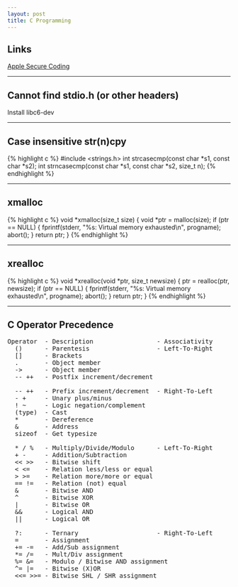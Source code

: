 ```yaml
---
layout: post
title: C Programming
---
```


Links
-----------
[Apple Secure Coding](https://developer.apple.com/library/ios/documentation/Security/Conceptual/SecureCodingGuide/SecureCodingGuide.pdf)

***
Cannot find stdio.h (or other headers)
--------------------------------------
Install libc6-dev

***
Case insensitive str(n)cpy
--------------------------
{% highlight c %}
#include <strings.h>
int strcasecmp(const char *s1, const char *s2);
int strncasecmp(const char *s1, const char *s2, size_t n);
{% endhighlight %}

***
xmalloc
-------
{% highlight c %}
void *xmalloc(size_t size) {
  void *ptr = malloc(size);
  if (ptr == NULL) {
    fprintf(stderr, "%s: Virtual memory exhausted\n", progname);
    abort();
  }
  return ptr;
}
{% endhighlight %}

***
xrealloc
-------
{% highlight c %}
void *xrealloc(void *ptr, size_t newsize) {
  ptr = realloc(ptr, newsize);
  if (ptr == NULL) {
    fprintf(stderr, "%s: Virtual memory exhausted\n", progname);
    abort();
  }
  return ptr;
}
{% endhighlight %}

***
C Operator Precedence
-------
<pre>
Operator  - Description                 - Associativity
  ()      - Parentesis                  - Left-To-Right
  []      - Brackets
  .       - Object member
  ->      - Object member
  -- ++   - Postfix increment/decrement

  -- ++   - Prefix increment/decrement  - Right-To-Left
  - +     - Unary plus/minus
  ! ~     - Logic negation/complement
  (type)  - Cast
  *       - Dereference
  &       - Address
  sizeof  - Get typesize

  * / %   - Multiply/Divide/Modulo      - Left-To-Right
  + -     - Addition/Subtraction
  << >>   - Bitwise shift
  < <=    - Relation less/less or equal
  > >=    - Relation more/more or equal
  == !=   - Relation (not) equal
  &       - Bitwise AND
  ^       - Bitwise XOR
  |       - Bitwise OR
  &&      - Logical AND
  ||      - Logical OR

  ?:      - Ternary                     - Right-To-Left
  =       - Assignment
  += -=   - Add/Sub assignment
  *= /=   - Mult/Div assignment
  %= &=   - Modulo / Bitwise AND assignment
  ^= |=   - Bitwise (X)OR
  <<= >>= - Bitwise SHL / SHR assignment
</pre>
